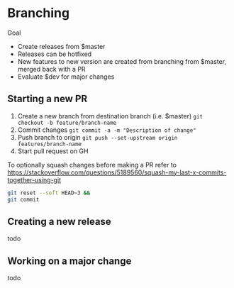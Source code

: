 # Branching

Goal

- Create releases from $master
- Releases can be hotfixed
- New features to new version are created from branching from $master, merged back with a PR
- Evaluate $dev for major changes

## Starting a new PR

1. Create a new branch from destination branch (i.e. $master)
`git checkout -b feature/branch-name`
1. Commit changes
`git commit -a -m "Description of change"`
1. Push branch to origin `git push --set-upstream origin features/branch-name`
1. Start pull request on GH

To optionally squash changes before making a PR refer to https://stackoverflow.com/questions/5189560/squash-my-last-x-commits-together-using-git

```bash
git reset --soft HEAD~3 &&
git commit
```

## Creating a new release

todo

## Working on a major change

todo